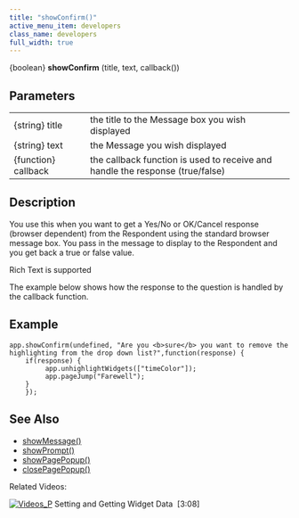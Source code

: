 ```yaml
---
title: "showConfirm()"
active_menu_item: developers
class_name: developers
full_width: true
---
```



{boolean} **showConfirm** (title, text, callback())

## Parameters

<table>
<tr>
<td width="138">
{string} title

</td>
<td width="11">
</td>
<td width="731">
the title to the Message box you wish displayed

</td>
</tr>
<tr>
<td width="138">
{string} text

</td>
<td width="11">
</td>
<td width="731">
the Message you wish displayed

</td>
</tr>
<tr>
<td width="138">
{function} callback

</td>
<td width="11">
</td>
<td width="731">
the callback function is used to receive and handle the response (true/false)

</td>
</tr>
</table>

## Description

You use this when you want to get a Yes/No or OK/Cancel response (browser dependent) from the Respondent using the standard browser message box. You pass in the message to display to the Respondent and you get back a true or false value.

Rich Text is supported

The example below shows how the response to the question is handled by the callback function.

## Example

     
    app.showConfirm(undefined, "Are you <b>sure</b> you want to remove the highlighting from the drop down list?",function(response) {
        if(response) {
             app.unhighlightWidgets(["timeColor"]);
             app.pageJump("Farewell");
        }
        });
   

## See Also

 - [showMessage()](/developers/user-guide/scripting-apis/client-api/app-functions/showmessage)
 - [showPrompt()](/developers/user-guide/scripting-apis/client-api/app-functions/showprompt)
 - [showPagePopup()](/developers/user-guide/scripting-apis/client-api/page-functions/showpagepopup)
 - [closePagePopup()](/developers/user-guide/scripting-apis/client-api/page-functions/closepagepopup)

Related Videos:

[![Videos\_P](/img/docs/videos_p.png)](http://www.youtube.com/v/VTypeamWf5E?autoplay=1&hd=1&fs=1&showsearch=0&rel=0&) Setting and Getting Widget Data  [3:08]

